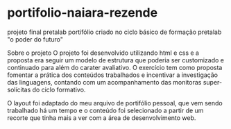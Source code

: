 # portifolio-naiara-rezende
projeto final pretalab
portifólio criado no ciclo básico de formação pretalab "o poder do futuro"

Sobre o projeto
O projeto foi desenvolvido utilizando html e css e a proposta era seguir um modelo de estrutura que poderia ser customizado e continuado para além do carater avaliativo. O exercício tem como proposta fomentar a prática dos conteúdos trabalhados e incentivar a investigação das linguagens, contando com um acompanhamento das monitoras super-solícitas do ciclo formativo.

O layout foi adaptado do meu arquivo de portifólio pessoal, que vem sendo trabalhado há um tempo e o conteúdo foi selecionado a partir de um recorte que tinha mais a ver com a área de desenvolvimento web.
